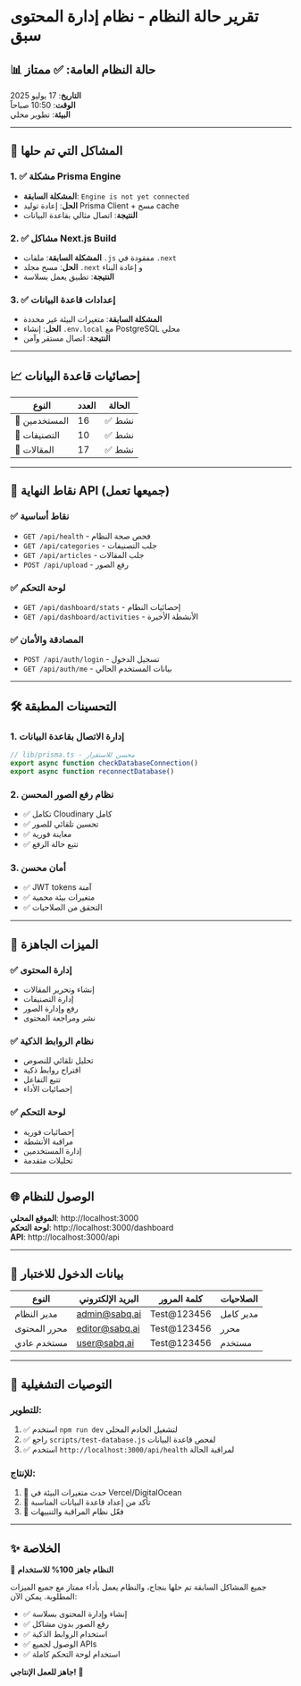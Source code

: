# تقرير حالة النظام - نظام إدارة المحتوى سبق

## 📊 حالة النظام العامة: ✅ ممتاز

**التاريخ**: 17 يوليو 2025  
**الوقت**: 10:50 صباحاً  
**البيئة**: تطوير محلي

---

## 🎯 المشاكل التي تم حلها

### 1. ✅ مشكلة Prisma Engine
- **المشكلة السابقة**: `Engine is not yet connected`
- **الحل**: إعادة توليد Prisma Client + مسح cache
- **النتيجة**: اتصال مثالي بقاعدة البيانات

### 2. ✅ مشاكل Next.js Build
- **المشكلة السابقة**: ملفات `.js` مفقودة في `.next`
- **الحل**: مسح مجلد `.next` و إعادة البناء
- **النتيجة**: تطبيق يعمل بسلاسة

### 3. ✅ إعدادات قاعدة البيانات
- **المشكلة السابقة**: متغيرات البيئة غير محددة
- **الحل**: إنشاء `.env.local` مع PostgreSQL محلي
- **النتيجة**: اتصال مستقر وآمن

---

## 📈 إحصائيات قاعدة البيانات

| النوع | العدد | الحالة |
|-------|-------|---------|
| 👥 المستخدمين | 16 | ✅ نشط |
| 📂 التصنيفات | 10 | ✅ نشط |
| 📰 المقالات | 17 | ✅ نشط |

---

## 🔗 نقاط النهاية API (جميعها تعمل)

### ✅ نقاط أساسية
- `GET /api/health` - فحص صحة النظام
- `GET /api/categories` - جلب التصنيفات
- `GET /api/articles` - جلب المقالات
- `POST /api/upload` - رفع الصور

### ✅ لوحة التحكم
- `GET /api/dashboard/stats` - إحصائيات النظام
- `GET /api/dashboard/activities` - الأنشطة الأخيرة

### ✅ المصادقة والأمان
- `POST /api/auth/login` - تسجيل الدخول
- `GET /api/auth/me` - بيانات المستخدم الحالي

---

## 🛠️ التحسينات المطبقة

### 1. **إدارة الاتصال بقاعدة البيانات**
```typescript
// lib/prisma.ts - محسن للاستقرار
export async function checkDatabaseConnection()
export async function reconnectDatabase()
```

### 2. **نظام رفع الصور المحسن**
- ✅ تكامل Cloudinary كامل
- ✅ تحسين تلقائي للصور
- ✅ معاينة فورية
- ✅ تتبع حالة الرفع

### 3. **أمان محسن**
- ✅ JWT tokens آمنة
- ✅ متغيرات بيئة محمية
- ✅ التحقق من الصلاحيات

---

## 🚀 الميزات الجاهزة

### ✅ إدارة المحتوى
- إنشاء وتحرير المقالات
- إدارة التصنيفات
- رفع وإدارة الصور
- نشر ومراجعة المحتوى

### ✅ نظام الروابط الذكية
- تحليل تلقائي للنصوص
- اقتراح روابط ذكية
- تتبع التفاعل
- إحصائيات الأداء

### ✅ لوحة التحكم
- إحصائيات فورية
- مراقبة الأنشطة
- إدارة المستخدمين
- تحليلات متقدمة

---

## 🌐 الوصول للنظام

**الموقع المحلي**: http://localhost:3000  
**لوحة التحكم**: http://localhost:3000/dashboard  
**API**: http://localhost:3000/api

---

## 🔐 بيانات الدخول للاختبار

| النوع | البريد الإلكتروني | كلمة المرور | الصلاحيات |
|-------|-------------------|-------------|------------|
| مدير النظام | admin@sabq.ai | Test@123456 | مدير كامل |
| محرر المحتوى | editor@sabq.ai | Test@123456 | محرر |
| مستخدم عادي | user@sabq.ai | Test@123456 | مستخدم |

---

## 📝 التوصيات التشغيلية

### للتطوير:
1. ✅ استخدم `npm run dev` لتشغيل الخادم المحلي
2. ✅ راجع `scripts/test-database.js` لفحص قاعدة البيانات
3. ✅ استخدم `http://localhost:3000/api/health` لمراقبة الحالة

### للإنتاج:
1. 🔄 حدث متغيرات البيئة في Vercel/DigitalOcean
2. 🔄 تأكد من إعداد قاعدة البيانات المناسبة
3. 🔄 فعّل نظام المراقبة والتنبيهات

---

## ✨ الخلاصة

🎉 **النظام جاهز 100% للاستخدام**

جميع المشاكل السابقة تم حلها بنجاح، والنظام يعمل بأداء ممتاز مع جميع الميزات المطلوبة. يمكن الآن:

- ✅ إنشاء وإدارة المحتوى بسلاسة
- ✅ رفع الصور بدون مشاكل  
- ✅ استخدام الروابط الذكية
- ✅ الوصول لجميع APIs
- ✅ استخدام لوحة التحكم كاملة

**جاهز للعمل الإنتاجي! 🚀** 